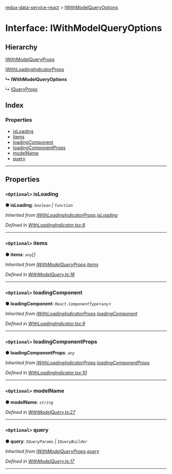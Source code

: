 [redux-data-service-react](../README.md) > [IWithModelQueryOptions](../interfaces/iwithmodelqueryoptions.md)

# Interface: IWithModelQueryOptions

## Hierarchy

 [IWithModelQueryProps](iwithmodelqueryprops.md)

 [IWithLoadingIndicatorProps](iwithloadingindicatorprops.md)

**↳ IWithModelQueryOptions**

↳  [IQueryProps](iqueryprops.md)

## Index

### Properties

* [isLoading](iwithmodelqueryoptions.md#isloading)
* [items](iwithmodelqueryoptions.md#items)
* [loadingComponent](iwithmodelqueryoptions.md#loadingcomponent)
* [loadingComponentProps](iwithmodelqueryoptions.md#loadingcomponentprops)
* [modelName](iwithmodelqueryoptions.md#modelname)
* [query](iwithmodelqueryoptions.md#query)

---

## Properties

<a id="isloading"></a>

### `<Optional>` isLoading

**● isLoading**: *`boolean` \| `function`*

*Inherited from [IWithLoadingIndicatorProps](iwithloadingindicatorprops.md).[isLoading](iwithloadingindicatorprops.md#isloading)*

*Defined in [WithLoadingIndicator.tsx:8](https://github.com/Rediker-Software/redux-data-service-react/blob/fea63e6/src/WithLoadingIndicator.tsx#L8)*

___
<a id="items"></a>

### `<Optional>` items

**● items**: *`any`[]*

*Inherited from [IWithModelQueryProps](iwithmodelqueryprops.md).[items](iwithmodelqueryprops.md#items)*

*Defined in [WithModelQuery.ts:18](https://github.com/Rediker-Software/redux-data-service-react/blob/fea63e6/src/WithModelQuery.ts#L18)*

___
<a id="loadingcomponent"></a>

### `<Optional>` loadingComponent

**● loadingComponent**: *`React.ComponentType`<`any`>*

*Inherited from [IWithLoadingIndicatorProps](iwithloadingindicatorprops.md).[loadingComponent](iwithloadingindicatorprops.md#loadingcomponent)*

*Defined in [WithLoadingIndicator.tsx:9](https://github.com/Rediker-Software/redux-data-service-react/blob/fea63e6/src/WithLoadingIndicator.tsx#L9)*

___
<a id="loadingcomponentprops"></a>

### `<Optional>` loadingComponentProps

**● loadingComponentProps**: *`any`*

*Inherited from [IWithLoadingIndicatorProps](iwithloadingindicatorprops.md).[loadingComponentProps](iwithloadingindicatorprops.md#loadingcomponentprops)*

*Defined in [WithLoadingIndicator.tsx:10](https://github.com/Rediker-Software/redux-data-service-react/blob/fea63e6/src/WithLoadingIndicator.tsx#L10)*

___
<a id="modelname"></a>

### `<Optional>` modelName

**● modelName**: *`string`*

*Defined in [WithModelQuery.ts:27](https://github.com/Rediker-Software/redux-data-service-react/blob/fea63e6/src/WithModelQuery.ts#L27)*

___
<a id="query"></a>

### `<Optional>` query

**● query**: *`IQueryParams` \| `IQueryBuilder`*

*Inherited from [IWithModelQueryProps](iwithmodelqueryprops.md).[query](iwithmodelqueryprops.md#query)*

*Defined in [WithModelQuery.ts:17](https://github.com/Rediker-Software/redux-data-service-react/blob/fea63e6/src/WithModelQuery.ts#L17)*

___

